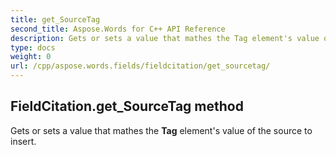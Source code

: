 ```yaml
---
title: get_SourceTag
second_title: Aspose.Words for C++ API Reference
description: Gets or sets a value that mathes the Tag element's value of the source to insert. 
type: docs
weight: 0
url: /cpp/aspose.words.fields/fieldcitation/get_sourcetag/
---
```

## FieldCitation.get_SourceTag method


Gets or sets a value that mathes the **Tag** element's value of the source to insert.

